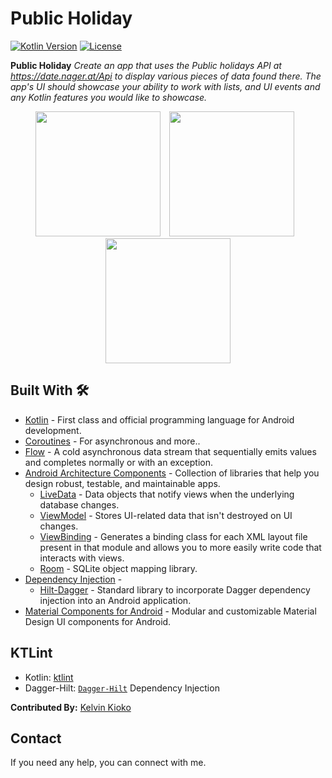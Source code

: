 
# Public Holiday

[![Kotlin Version](https://img.shields.io/badge/kotlin-1.3.71-blue.svg)](http://kotlinlang.org/)
[![License](https://img.shields.io/badge/License-Apache%202.0-blue.svg)](http://www.apache.org/licenses/LICENSE-2.0)

**Public Holiday** *Create an app that uses the Public holidays API at https://date.nager.at/Api to display various pieces of data found there. The app's UI should showcase your ability to work with lists, and UI events and any Kotlin features you would like to showcase.*

<p align="center">
    <img src="https://github.com/kelvinkioko/Public-Holiday/blob/main/screenshots/public_holiday_one.png" width="200px" height="auto" />
    <img src="https://github.com/kelvinkioko/Public-Holiday/blob/main/screenshots/public_holiday_two.png" width="200px" height="auto" hspace="10"/>
    <img src="https://github.com/kelvinkioko/Public-Holiday/blob/main/screenshots/public_holiday_three.png" width="200px" height="auto"/>
</p>

## Built With 🛠
- [Kotlin](https://kotlinlang.org/) - First class and official programming language for Android development.
- [Coroutines](https://kotlinlang.org/docs/reference/coroutines-overview.html) - For asynchronous and more..
- [Flow](https://kotlin.github.io/kotlinx.coroutines/kotlinx-coroutines-core/kotlinx.coroutines.flow/-flow/) - A cold asynchronous data stream that sequentially emits values and completes normally or with an exception.
- [Android Architecture Components](https://developer.android.com/topic/libraries/architecture) - Collection of libraries that help you design robust, testable, and maintainable apps.
    - [LiveData](https://developer.android.com/topic/libraries/architecture/livedata) - Data objects that notify views when the underlying database changes.
    - [ViewModel](https://developer.android.com/topic/libraries/architecture/viewmodel) - Stores UI-related data that isn't destroyed on UI changes.
    - [ViewBinding](https://developer.android.com/topic/libraries/view-binding) - Generates a binding class for each XML layout file present in that module and allows you to more easily write code that interacts with views.
    - [Room](https://developer.android.com/topic/libraries/architecture/room) - SQLite object mapping library.
- [Dependency Injection](https://developer.android.com/training/dependency-injection) -
    - [Hilt-Dagger](https://dagger.dev/hilt/) - Standard library to incorporate Dagger dependency injection into an Android application.
- [Material Components for Android](https://github.com/material-components/material-components-android) - Modular and customizable Material Design UI components for Android.

## KTLint
- Kotlin: [ktlint](https://github.com/pinterest/ktlint)
- Dagger-Hilt: [`Dagger-Hilt`](https://dagger.dev/hilt/) Dependency Injection

**Contributed By:** [Kelvin Kioko](https://github.com/kelvinkioko/)

## Contact
If you need any help, you can connect with me.
